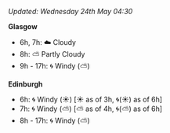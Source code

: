 *Updated: Wednesday 24th May 04:30*

**Glasgow**

* 6h, 7h: :cloud: Cloudy
* 8h: :partly_sunny: Partly Cloudy
* 9h - 17h: :cyclone: Windy (:partly_sunny:)

**Edinburgh**

* 6h: :cyclone: Windy (:sunny:) [:sunny: as of 3h, :cyclone:(:sunny:) as of 6h]
* 7h: :cyclone: Windy (:partly_sunny:) [:partly_sunny: as of 4h, :cyclone:(:partly_sunny:) as of 6h]
* 8h - 17h: :cyclone: Windy (:partly_sunny:)
